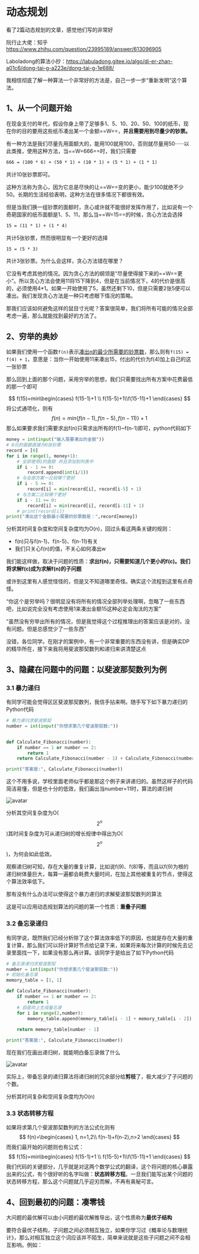 # 动态规划

看了2篇动态规划的文章，感觉他们写的非常好

阮行止大佬：知乎 https://www.zhihu.com/question/23995189/answer/613096905

Laboladong的算法小抄：https://labuladong.gitee.io/algo/di-er-zhan-a01c6/dong-tai-g-a223e/dong-tai-g-1e688/

我相信彻底了解一种算法一个非常好的方法是，自己一步一步“重新发明”这个算法。

## 1、从一个问题开始

在现金支付的年代，假设你身上带了足够多1、5、10、20、50、100的纸币，现在你的目的要用这些纸币凑出某一个金额==W==，**并且需要用到尽量少的钞票。**

有一种方法是我们尽量先用面额大的，能用100就用100，否则就尽量用50······以此类推，使用这种方法，当==W=666==时，我们只需要

```latex
666 = (100 * 6) + (50 * 1) + (10 * 1) + (5 * 1) + (1 * 1)
```

共计10张钞票即可。

这种方法称为贪心，因为它总是尽快的让==W==变的更小，能少100就绝不少50。长期的生活经验表明，这种方法在很多情况下都很有效。

但是当我们换一组钞票的面额时，贪心或许就不能很好发挥作用了，比如说有一个奇葩国家的纸币面额是1、5、11，那么当==W=15==的时候，贪心方法会选择

```latex
15 = (11 * 1) + (1 * 4)
```

共计5张钞票，然而很明显有一个更好的选择

```latex
15 = (5 * 3)
```

共计3张钞票。为什么会这样，贪心方法错在哪里？

它没有考虑其他的情况。因为贪心方法的纲领是“尽量使得接下来的==W==更小”。所以贪心方法会使用11将15下降到4，但是在当前情况下，4的代价是很高的，必须使用4*1。如果一开始使用了5，虽然还剩下10，但是只需要2张5便可以凑出。我们发现贪心方法是一种只考虑眼下情况的策略。

那我们应该如何避免这样的鼠目寸光呢？答案很简单，我们将所有可能的情况全部考虑一遍，那么就能找到最好的方法了。

## 2、穷举的奥妙

如果我们使用一个函数`f(n)`表示<u>凑出n的最少所需要的钞票数</u>，那么则有`f(15) = f(4) + 1`，意思是：当你一开始使用11来凑出15，付出的代价为f(4)加上自己的这一张钞票

那么回到上面的那个问题，采用穷举的思想，我们只需要找出所有方案中花费最低的那一个即可

$$
f(15)=min\begin{cases} f(15-1)+1 \\ f(15-5)+1\\f(15-11)+1 \end{cases}
$$
将公式通项化，则有
$$
f(n)=min\left\{f(n-1),f(n-5),f(n-11)\right\}+1
$$
那么如果要求我们需要求出f(n)只需求出所有的f(1)~f(n-1)即可，python代码如下

```python
money = int(input("输入需要凑出的金额"))
# 0元的面额直接为0张钞票
record = [0]
for i in range(1, money+1):
    # 全部使用1的面额 并且添加到列表中
    if i - 1 >= 0:
        record.append(int(i/1))
    # 与全部方案一比较哪个更好
    if i - 5 >= 0:
        record[i] = min(record[i], record[i-5] + 1)
    # 与方案二比较哪个更好
    if i - 11 >= 0:
        record[i] = min(record[i], record[i-11] + 1)
    # print(record[i])
print("凑出这个金额最小需要的钞票数是：",record[money])
```

分析其时间复杂度和空间复杂度均为O(n)，回过头看这两条关键的规则：

- f(n)只与f(n-1)、f(n-5)、f(n-11)有关
- 我们只关心f(n)的值，不关心如何凑出w

我们能这样做，取决于问题的性质：**求出f(n)，只需要知道几个更小的f(c)。我们将求解f(c)成为求解f(n)的子问题**



或许到这里有人感觉怪怪的，但是又不知道哪里奇怪。确实这个流程到这里有点奇怪。

“你这个是穷举吗？很明显没有将所有的情况全部列举处理啊，忽略了一些东西吧，比如说完全没有考虑使用1来凑出金额15这种必定会淘汰的方案”

“虽然没有穷举出所有的情况，但是我觉得这个过程推理出的答案应该是对的，没有问题。但是总感觉少了一些东西”

没错，各位同学。在刚才的案例中，有一个非常重要的东西没有讲，但是确实DP的精华所在，接下来我将用斐波那契数列和递归来讲清楚这点

## 3、隐藏在问题中的问题：以斐波那契数列为例

### 3.1 暴力递归

有同学可能会觉得区区斐波那契数列，我信手拈来啊。随手写下如下暴力递归的Python代码

```python
# 暴力递归求斐波那契
number = int(input("你想求第几个斐波那契数:"))


def Calculate_Fibonacci(number):
    if number == 1 or number == 2:
        return 1
    return Calculate_Fibonacci(number - 1) + Calculate_Fibonacci(number - 2)

print("答案是:", Calculate_Fibonacci(number))
```

这个不用多说，学校里面老师似乎都是那这个例子来讲递归的。虽然这样子的代码简洁易懂，但是也十分的低效，我们画出当number=11时，算法的递归树

![avatar](./image/brute-force_fibonacci_recursion.png)

分析其空间复杂度为O($$2^n$$)其时间复杂度为可从递归树的增长规律中得出为O($$2^n$$)，为何会如此低效。

观察递归树可知，存在大量的重复计算，比如说f(9)、f(8)等，而且以f(9)为根的递归树体量巨大，每算一遍都会耗费大量时间，在加上其他被重复的节点，使得这个算法效率低下。

那有没有什么办法可以使得这个暴力递归的求解斐波那契数列的算法

这是可以应用动态规划算法的问题的第一个性质：**重叠子问题**

### 3.2 备忘录递归

有同学说，既然我们已经分析除了这个算法效率低下的原因，也就是存在大量的重复计算，那么我们可以将计算好节点给记录下来，如果将来每次计算的时候先去记录里面找一下，如果没有那么再计算。该同学于是给出了如下Python代码

```python
# 备忘录递归求斐波那契
number = int(input("你想求第几个斐波那契数:"))
# 初始化备忘录
memory_table = [1, 1]

def Calculate_Fibonacci(number):
    if number == 1 or number == 2:
        return 1
    # 自底向上生成备忘录
    for i in range(2,number):
        memory_table.append(memory_table[i - 1] + memory_table[i - 2])
    
    return memory_table[number - 1]

print("答案是:", Calculate_Fibonacci(number))
```

现在我们在画出递归树，就能明白备忘录做了什么

![avatar](./image/cut_recursion.png)

实际上，带备忘录的递归算法将递归树的冗余部分给**剪枝**了，极大减少了子问题的个数。

分析其时间复杂和空间复杂度均为O(n)

### 3.3 状态转移方程

如果将求第几个斐波那契数列的方法公式化则有
$$
f(n)=\begin{cases} 1, n=1,2\\ f(n-1)+f(n-2),n>2 \end{cases}
$$
而我们最开始的问题则也有公式：
$$
f(15)=min\begin{cases} f(15-1)+1 \\ f(15-5)+1\\f(15-11)+1 \end{cases}
$$
我们代码的关键部分，几乎就是对这两个数学公式的翻译，这个将问题的核心暴露出来的公式，有个很好听的名字叫做：**状态转移方程**。一旦我们能写出某个问题的状态转移方程，那么这个问题就几乎迎刃而解，不再有奥秘可言。

## 4、回到最初的问题：凑零钱

大问题的最优解可以由小问题的最优解推导出，这个性质称为**最优子结构**

要符合最优子结构，子问题之间必须相互独立，如果你学习过《概率论与数理统计》，那么对相互独立这个词应该并不陌生，简单来说就是这些子问题之间不会相互影响。例如：



